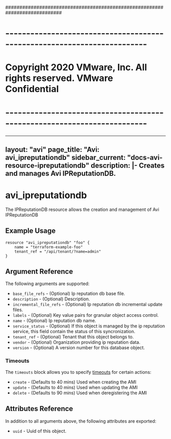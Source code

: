 ############################################################################
# ------------------------------------------------------------------------
# Copyright 2020 VMware, Inc.  All rights reserved. VMware Confidential
# ------------------------------------------------------------------------
###

---
layout: "avi"
page_title: "Avi: avi_ipreputationdb"
sidebar_current: "docs-avi-resource-ipreputationdb"
description: |-
  Creates and manages Avi IPReputationDB.
---

# avi_ipreputationdb

The IPReputationDB resource allows the creation and management of Avi IPReputationDB

## Example Usage

```hcl
resource "avi_ipreputationdb" "foo" {
    name = "terraform-example-foo"
    tenant_ref = "/api/tenant/?name=admin"
}
```

## Argument Reference

The following arguments are supported:

* `base_file_refs` - (Optional) Ip reputation db base file.
* `description` - (Optional) Description.
* `incremental_file_refs` - (Optional) Ip reputation db incremental update files.
* `labels` - (Optional) Key value pairs for granular object access control.
* `name` - (Optional) Ip reputation db name.
* `service_status` - (Optional) If this object is managed by the ip reputation service, this field contain the status of this syncronization.
* `tenant_ref` - (Optional) Tenant that this object belongs to.
* `vendor` - (Optional) Organization providing ip reputation data.
* `version` - (Optional) A version number for this database object.


### Timeouts

The `timeouts` block allows you to specify [timeouts](https://www.terraform.io/docs/configuration/resources.html#timeouts) for certain actions:

* `create` - (Defaults to 40 mins) Used when creating the AMI
* `update` - (Defaults to 40 mins) Used when updating the AMI
* `delete` - (Defaults to 90 mins) Used when deregistering the AMI

## Attributes Reference

In addition to all arguments above, the following attributes are exported:

* `uuid` -  Uuid of this object.

